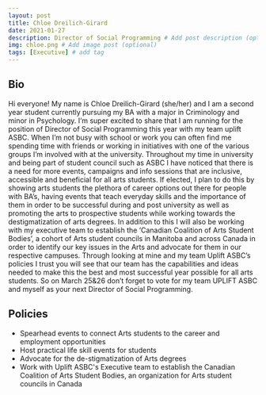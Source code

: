 ```yaml
---
layout: post
title: Chloe Dreilich-Girard
date: 2021-01-27
description: Director of Social Programming # Add post description (optional)
img: chloe.png # Add image post (optional)
tags: [Executive] # add tag
---
```

## Bio
Hi everyone! My name is Chloe Dreilich-Girard (she/her) and I am a second year student currently pursuing my BA with a major in Criminology and minor in Psychology. I’m super excited to share that I am running for the position of Director of Social Programming this year with my team uplift ASBC. When I’m not busy with school or work you can often find me spending time with friends or working in initiatives with one of the various groups I’m involved with at the university. Throughout my time in university and being part of student council such as ASBC I have noticed that there is a need for more events, campaigns and info sessions that are inclusive, accessible and beneficial for all arts students. If elected, I plan to do this by showing arts students the plethora of career options out there for people with BA’s, having events that teach everyday skills and the importance of them in order to be successful during and post university as well as promoting the arts to prospective students while working towards the destigmatization of arts degrees. In addition to this I will also be working with my executive team to establish the ‘Canadian Coalition of Arts Student Bodies’, a cohort of Arts student councils in Manitoba and across Canada in order to identify our key issues in the Arts and advocate for them in our respective campuses. Through looking at mine and my team Uplift ASBC’s policies I trust you will see that our team has the capabilities and ideas needed to make this the best and most successful year possible for all arts students. So on March 25&26 don’t forget to vote for my team UPLIFT ASBC and myself as your next Director of Social Programming.

## Policies

- Spearhead events to connect Arts students to the career and employment opportunities
- Host practical life skill events for students
- Advocate for the de-stigmatization of Arts degrees
- Work with Uplift ASBC's Executive team to establish the Canadian Coalition of Arts Student Bodies, an organization for Arts student councils in Canada
